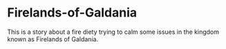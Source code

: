 # Firelands-of-Galdania

This is a story about a fire diety trying to calm some issues in the kingdom known as Firelands of Galdania.
